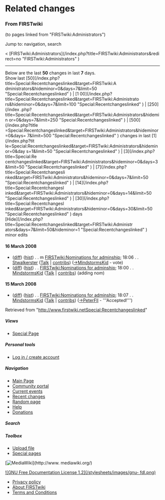 # Related changes

### From FIRSTwiki

(to pages linked from "FIRSTwiki:Administrators")

Jump to: navigation, search

&lt; [FIRSTwiki:Administrators](/index.php?title=FIRSTwiki:Administrators&redi
rect=no "FIRSTwiki:Administrators" )  

* * *

Below are the last **50** changes in last **7** days.  
Show last [50](/index.php?title=Special:Recentchangeslinked&target=FIRSTwiki:A
dministrators&hideminor=0&days=7&limit=50 "Special:Recentchangeslinked" ) | [1
00](/index.php?title=Special:Recentchangeslinked&target=FIRSTwiki:Administrato
rs&hideminor=0&days=7&limit=100 "Special:Recentchangeslinked" ) | [250](/index
.php?title=Special:Recentchangeslinked&target=FIRSTwiki:Administrators&hidemin
or=0&days=7&limit=250 "Special:Recentchangeslinked" ) | [500](/index.php?title
=Special:Recentchangeslinked&target=FIRSTwiki:Administrators&hideminor=0&days=
7&limit=500 "Special:Recentchangeslinked" ) changes in last [1](/index.php?tit
le=Special:Recentchangeslinked&target=FIRSTwiki:Administrators&hideminor=0&day
s=1&limit=50 "Special:Recentchangeslinked" ) | [3](/index.php?title=Special:Re
centchangeslinked&target=FIRSTwiki:Administrators&hideminor=0&days=3&limit=50
"Special:Recentchangeslinked" ) | [7](/index.php?title=Special:Recentchangesli
nked&target=FIRSTwiki:Administrators&hideminor=0&days=7&limit=50
"Special:Recentchangeslinked" ) | [14](/index.php?title=Special:Recentchangesl
inked&target=FIRSTwiki:Administrators&hideminor=0&days=14&limit=50
"Special:Recentchangeslinked" ) | [30](/index.php?title=Special:Recentchangesl
inked&target=FIRSTwiki:Administrators&hideminor=0&days=30&limit=50
"Special:Recentchangeslinked" ) days  
[Hide](/index.php?title=Special:Recentchangeslinked&target=FIRSTwiki:Administr
ators&days=7&limit=50&hideminor=1 "Special:Recentchangeslinked" ) minor edits

#### 16 March 2008

  * ([diff](/index.php?title=FIRSTwiki:Nominations_for_adminship&curid=2193&diff=66987&oldid=66986 "FIRSTwiki:Nominations for adminship" )) ([hist](/index.php?title=FIRSTwiki:Nominations_for_adminship&curid=2193&action=history "FIRSTwiki:Nominations for adminship" )) . . m [FIRSTwiki:Nominations for adminship](FIRSTwiki:Nominations_for_adminship "FIRSTwiki:Nominations for adminship" ); 18:06 . . [Stwalkerster](User:Stwalkerster "User:Stwalkerster" ) ([Talk](/index.php?title=User_talk:Stwalkerster&action=edit "User talk:Stwalkerster" ) | [contribs](/index.php?title=Special:Contributions&target=Stwalkerster "Special:Contributions" )) ([→](FIRSTwiki:Nominations_for_adminship#User:MindstormsKid.7CMindstormsKid "FIRSTwiki:Nominations for adminship" )[MindstormsKid](User:MindstormsKid "User:MindstormsKid" ) - vote)
  * ([diff](/index.php?title=FIRSTwiki:Nominations_for_adminship&curid=2193&diff=66986&oldid=66942 "FIRSTwiki:Nominations for adminship" )) ([hist](/index.php?title=FIRSTwiki:Nominations_for_adminship&curid=2193&action=history "FIRSTwiki:Nominations for adminship" )) . . [FIRSTwiki:Nominations for adminship](FIRSTwiki:Nominations_for_adminship "FIRSTwiki:Nominations for adminship" ); 18:00 . . [MindstormsKid](User:MindstormsKid "User:MindstormsKid" ) ([Talk](/index.php?title=User_talk:MindstormsKid&action=edit "User talk:MindstormsKid" ) | [contribs](/index.php?title=Special:Contributions&target=MindstormsKid "Special:Contributions" )) (adding nom)

#### 15 March 2008

  * ([diff](/index.php?title=FIRSTwiki:Nominations_for_adminship&curid=2193&diff=66942&oldid=42659 "FIRSTwiki:Nominations for adminship" )) ([hist](/index.php?title=FIRSTwiki:Nominations_for_adminship&curid=2193&action=history "FIRSTwiki:Nominations for adminship" )) . . [FIRSTwiki:Nominations for adminship](FIRSTwiki:Nominations_for_adminship "FIRSTwiki:Nominations for adminship" ); 18:07 . . [MindstormsKid](User:MindstormsKid "User:MindstormsKid" ) ([Talk](/index.php?title=User_talk:MindstormsKid&action=edit "User talk:MindstormsKid" ) | [contribs](/index.php?title=Special:Contributions&target=MindstormsKid "Special:Contributions" )) ([→](FIRSTwiki:Nominations_for_adminship#User:PeterFll.7CPeterFll_-_.27.27.27Accepted.21.27.27.27 "FIRSTwiki:Nominations for adminship" )[PeterFll](User:PeterFll "User:PeterFll" ) \- '''Accepted!''')

Retrieved from
"<http://www.firstwiki.netSpecial:Recentchangeslinked>"

##### Views

  * [Special Page](Special:Recentchangeslinked/FIRSTwiki:Administrators)

##### Personal tools

  * [Log in / create account](/index.php?title=Special:Userlogin&returnto=Special:Recentchangeslinked)

[](Main_Page "Main Page" )

##### Navigation

  * [Main Page](Main_Page)
  * [Community portal](FIRSTwiki:Community_portal)
  * [Current events](Current_events)
  * [Recent changes](Special:Recentchanges)
  * [Random page](Special:Random)
  * [Help](Help:Contents)
  * [Donations](FIRSTwiki:Site_support)

##### Search



##### Toolbox

  * [Upload file](Special:Upload)
  * [Special pages](Special:Specialpages)

[![MediaWiki](/skins/common/images/poweredby_mediawiki_88x31.png)](http://www.
mediawiki.org/)

[![GNU Free Documentation License 1.2](/stylesheets/images/gnu-
fdl.png)](http://www.gnu.org/copyleft/fdl.html)

  * [Privacy policy](FIRSTwiki:Privacy_policy "FIRSTwiki:Privacy policy" )
  * [About FIRSTwiki](FIRSTwiki:About "FIRSTwiki:About" )
  * [Terms and Conditions](FIRSTwiki:Terms_and_conditions "FIRSTwiki:Terms and conditions" )

